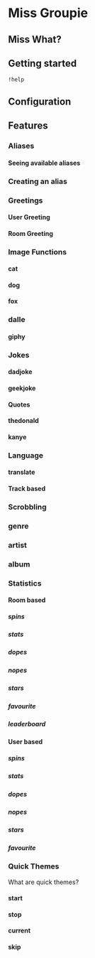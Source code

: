 # Miss Groupie

## Miss What?

## Getting started
`!help`

## Configuration

## Features

### Aliases
#### Seeing available aliases
### Creating an alias

### Greetings
#### User Greeting
#### Room Greeting

### Image Functions
#### cat
#### dog
#### fox
### dalle 
#### giphy

### Jokes
#### dadjoke
#### geekjoke

#### Quotes
#### thedonald
#### kanye

### Language
#### translate

#### Track based
### Scrobbling
### genre
### artist
### album

### Statistics
#### Room based
##### spins
##### stats
##### dopes
##### nopes
##### stars
##### favourite
##### leaderboard

#### User based
##### spins
##### stats
##### dopes
##### nopes
##### stars
##### favourite

### Quick Themes
What are quick themes?
#### start
#### stop
#### current
#### skip

